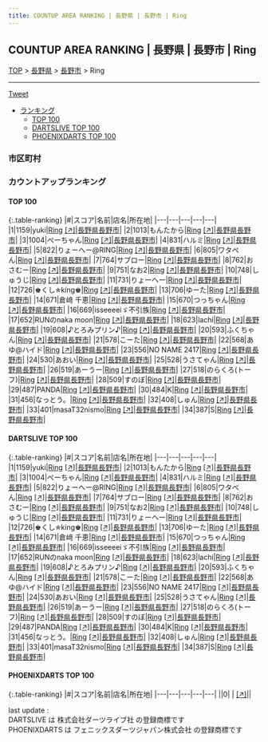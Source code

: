 ```yaml
---
title: COUNTUP AREA RANKING | 長野県 | 長野市 | Ring
---
```

## COUNTUP AREA RANKING | 長野県 | 長野市 | Ring

[TOP](/darts/rank/) > [長野県](/darts/rank/長野県/) > [長野市](/darts/rank/長野県/長野市/) > Ring

___

<a href="https://twitter.com/share?ref_src=twsrc%5Etfw" data-text="COUNTUP AREA RANKING | 長野県長野市Ring" class="twitter-share-button" data-hashtags="DARTSLIVE,PHOENIXDARTS,darts,ダーツ" data-show-count="false">Tweet</a>

* [ランキング](#カウントアップランキング)
    * [TOP 100](#top-100)
    * [DARTSLIVE TOP 100](#dartslive-top-100)
    * [PHOENIXDARTS TOP 100](#phoenixdarts-top-100)

### 市区町村

<ul>

</ul>

### カウントアップランキング

#### TOP 100



{:.table-ranking}
|#|スコア|名前|店名|所在地|
|---|---|---|---|---|
|1|1159|<span class="rank-name-dl">yuki</span>|<a href="/darts/rank/shops/0e0e75fe6fe351ebb21333aee1bd51e4.html">Ring</a> <a href="https://search.dartslive.com/jp/shop/0e0e75fe6fe351ebb21333aee1bd51e4">[↗]</a>|<a href="/darts/rank/長野県/長野市">長野県長野市</a>|
|2|1013|<span class="rank-name-dl">もんたから</span>|<a href="/darts/rank/shops/0e0e75fe6fe351ebb21333aee1bd51e4.html">Ring</a> <a href="https://search.dartslive.com/jp/shop/0e0e75fe6fe351ebb21333aee1bd51e4">[↗]</a>|<a href="/darts/rank/長野県/長野市">長野県長野市</a>|
|3|1004|<span class="rank-name-dl">ぺーちゃん</span>|<a href="/darts/rank/shops/0e0e75fe6fe351ebb21333aee1bd51e4.html">Ring</a> <a href="https://search.dartslive.com/jp/shop/0e0e75fe6fe351ebb21333aee1bd51e4">[↗]</a>|<a href="/darts/rank/長野県/長野市">長野県長野市</a>|
|4|831|<span class="rank-name-dl">ハルミ</span>|<a href="/darts/rank/shops/0e0e75fe6fe351ebb21333aee1bd51e4.html">Ring</a> <a href="https://search.dartslive.com/jp/shop/0e0e75fe6fe351ebb21333aee1bd51e4">[↗]</a>|<a href="/darts/rank/長野県/長野市">長野県長野市</a>|
|5|822|<span class="rank-name-dl">りょーへー@RING</span>|<a href="/darts/rank/shops/0e0e75fe6fe351ebb21333aee1bd51e4.html">Ring</a> <a href="https://search.dartslive.com/jp/shop/0e0e75fe6fe351ebb21333aee1bd51e4">[↗]</a>|<a href="/darts/rank/長野県/長野市">長野県長野市</a>|
|6|805|<span class="rank-name-dl">ワタぺん</span>|<a href="/darts/rank/shops/0e0e75fe6fe351ebb21333aee1bd51e4.html">Ring</a> <a href="https://search.dartslive.com/jp/shop/0e0e75fe6fe351ebb21333aee1bd51e4">[↗]</a>|<a href="/darts/rank/長野県/長野市">長野県長野市</a>|
|7|764|<span class="rank-name-dl">サブロー</span>|<a href="/darts/rank/shops/0e0e75fe6fe351ebb21333aee1bd51e4.html">Ring</a> <a href="https://search.dartslive.com/jp/shop/0e0e75fe6fe351ebb21333aee1bd51e4">[↗]</a>|<a href="/darts/rank/長野県/長野市">長野県長野市</a>|
|8|762|<span class="rank-name-dl">おさむー</span>|<a href="/darts/rank/shops/0e0e75fe6fe351ebb21333aee1bd51e4.html">Ring</a> <a href="https://search.dartslive.com/jp/shop/0e0e75fe6fe351ebb21333aee1bd51e4">[↗]</a>|<a href="/darts/rank/長野県/長野市">長野県長野市</a>|
|9|751|<span class="rank-name-dl">なお2</span>|<a href="/darts/rank/shops/0e0e75fe6fe351ebb21333aee1bd51e4.html">Ring</a> <a href="https://search.dartslive.com/jp/shop/0e0e75fe6fe351ebb21333aee1bd51e4">[↗]</a>|<a href="/darts/rank/長野県/長野市">長野県長野市</a>|
|10|748|<span class="rank-name-dl">しゅうじ</span>|<a href="/darts/rank/shops/0e0e75fe6fe351ebb21333aee1bd51e4.html">Ring</a> <a href="https://search.dartslive.com/jp/shop/0e0e75fe6fe351ebb21333aee1bd51e4">[↗]</a>|<a href="/darts/rank/長野県/長野市">長野県長野市</a>|
|11|731|<span class="rank-name-dl">りょーへー</span>|<a href="/darts/rank/shops/0e0e75fe6fe351ebb21333aee1bd51e4.html">Ring</a> <a href="https://search.dartslive.com/jp/shop/0e0e75fe6fe351ebb21333aee1bd51e4">[↗]</a>|<a href="/darts/rank/長野県/長野市">長野県長野市</a>|
|12|726|<span class="rank-name-dl">♚くし✯king♚</span>|<a href="/darts/rank/shops/0e0e75fe6fe351ebb21333aee1bd51e4.html">Ring</a> <a href="https://search.dartslive.com/jp/shop/0e0e75fe6fe351ebb21333aee1bd51e4">[↗]</a>|<a href="/darts/rank/長野県/長野市">長野県長野市</a>|
|13|706|<span class="rank-name-dl">ゆーた</span>|<a href="/darts/rank/shops/0e0e75fe6fe351ebb21333aee1bd51e4.html">Ring</a> <a href="https://search.dartslive.com/jp/shop/0e0e75fe6fe351ebb21333aee1bd51e4">[↗]</a>|<a href="/darts/rank/長野県/長野市">長野県長野市</a>|
|14|671|<span class="rank-name-dl">倉﨑 千恵</span>|<a href="/darts/rank/shops/0e0e75fe6fe351ebb21333aee1bd51e4.html">Ring</a> <a href="https://search.dartslive.com/jp/shop/0e0e75fe6fe351ebb21333aee1bd51e4">[↗]</a>|<a href="/darts/rank/長野県/長野市">長野県長野市</a>|
|15|670|<span class="rank-name-dl">つっちゃん</span>|<a href="/darts/rank/shops/0e0e75fe6fe351ebb21333aee1bd51e4.html">Ring</a> <a href="https://search.dartslive.com/jp/shop/0e0e75fe6fe351ebb21333aee1bd51e4">[↗]</a>|<a href="/darts/rank/長野県/長野市">長野県長野市</a>|
|16|669|<span class="rank-name-dl">isseeeeiゞ不引族</span>|<a href="/darts/rank/shops/0e0e75fe6fe351ebb21333aee1bd51e4.html">Ring</a> <a href="https://search.dartslive.com/jp/shop/0e0e75fe6fe351ebb21333aee1bd51e4">[↗]</a>|<a href="/darts/rank/長野県/長野市">長野県長野市</a>|
|17|652|<span class="rank-name-dl">RUNのnaka moon</span>|<a href="/darts/rank/shops/0e0e75fe6fe351ebb21333aee1bd51e4.html">Ring</a> <a href="https://search.dartslive.com/jp/shop/0e0e75fe6fe351ebb21333aee1bd51e4">[↗]</a>|<a href="/darts/rank/長野県/長野市">長野県長野市</a>|
|18|623|<span class="rank-name-dl">lachi</span>|<a href="/darts/rank/shops/0e0e75fe6fe351ebb21333aee1bd51e4.html">Ring</a> <a href="https://search.dartslive.com/jp/shop/0e0e75fe6fe351ebb21333aee1bd51e4">[↗]</a>|<a href="/darts/rank/長野県/長野市">長野県長野市</a>|
|19|608|<span class="rank-name-dl">♪とろみプリン♪</span>|<a href="/darts/rank/shops/0e0e75fe6fe351ebb21333aee1bd51e4.html">Ring</a> <a href="https://search.dartslive.com/jp/shop/0e0e75fe6fe351ebb21333aee1bd51e4">[↗]</a>|<a href="/darts/rank/長野県/長野市">長野県長野市</a>|
|20|593|<span class="rank-name-dl">ふくちゃん</span>|<a href="/darts/rank/shops/0e0e75fe6fe351ebb21333aee1bd51e4.html">Ring</a> <a href="https://search.dartslive.com/jp/shop/0e0e75fe6fe351ebb21333aee1bd51e4">[↗]</a>|<a href="/darts/rank/長野県/長野市">長野県長野市</a>|
|21|578|<span class="rank-name-dl">こーた</span>|<a href="/darts/rank/shops/0e0e75fe6fe351ebb21333aee1bd51e4.html">Ring</a> <a href="https://search.dartslive.com/jp/shop/0e0e75fe6fe351ebb21333aee1bd51e4">[↗]</a>|<a href="/darts/rank/長野県/長野市">長野県長野市</a>|
|22|568|<span class="rank-name-dl">あゆ@ハイド</span>|<a href="/darts/rank/shops/0e0e75fe6fe351ebb21333aee1bd51e4.html">Ring</a> <a href="https://search.dartslive.com/jp/shop/0e0e75fe6fe351ebb21333aee1bd51e4">[↗]</a>|<a href="/darts/rank/長野県/長野市">長野県長野市</a>|
|23|556|<span class="rank-name-dl">NO NAME 2417</span>|<a href="/darts/rank/shops/0e0e75fe6fe351ebb21333aee1bd51e4.html">Ring</a> <a href="https://search.dartslive.com/jp/shop/0e0e75fe6fe351ebb21333aee1bd51e4">[↗]</a>|<a href="/darts/rank/長野県/長野市">長野県長野市</a>|
|24|530|<span class="rank-name-dl">あおい</span>|<a href="/darts/rank/shops/0e0e75fe6fe351ebb21333aee1bd51e4.html">Ring</a> <a href="https://search.dartslive.com/jp/shop/0e0e75fe6fe351ebb21333aee1bd51e4">[↗]</a>|<a href="/darts/rank/長野県/長野市">長野県長野市</a>|
|25|528|<span class="rank-name-dl">うさてゃん</span>|<a href="/darts/rank/shops/0e0e75fe6fe351ebb21333aee1bd51e4.html">Ring</a> <a href="https://search.dartslive.com/jp/shop/0e0e75fe6fe351ebb21333aee1bd51e4">[↗]</a>|<a href="/darts/rank/長野県/長野市">長野県長野市</a>|
|26|519|<span class="rank-name-dl">あーうー</span>|<a href="/darts/rank/shops/0e0e75fe6fe351ebb21333aee1bd51e4.html">Ring</a> <a href="https://search.dartslive.com/jp/shop/0e0e75fe6fe351ebb21333aee1bd51e4">[↗]</a>|<a href="/darts/rank/長野県/長野市">長野県長野市</a>|
|27|518|<span class="rank-name-dl">のらくろ(トーフ)</span>|<a href="/darts/rank/shops/0e0e75fe6fe351ebb21333aee1bd51e4.html">Ring</a> <a href="https://search.dartslive.com/jp/shop/0e0e75fe6fe351ebb21333aee1bd51e4">[↗]</a>|<a href="/darts/rank/長野県/長野市">長野県長野市</a>|
|28|509|<span class="rank-name-dl">すのぼ</span>|<a href="/darts/rank/shops/0e0e75fe6fe351ebb21333aee1bd51e4.html">Ring</a> <a href="https://search.dartslive.com/jp/shop/0e0e75fe6fe351ebb21333aee1bd51e4">[↗]</a>|<a href="/darts/rank/長野県/長野市">長野県長野市</a>|
|29|487|<span class="rank-name-dl">PANDA</span>|<a href="/darts/rank/shops/0e0e75fe6fe351ebb21333aee1bd51e4.html">Ring</a> <a href="https://search.dartslive.com/jp/shop/0e0e75fe6fe351ebb21333aee1bd51e4">[↗]</a>|<a href="/darts/rank/長野県/長野市">長野県長野市</a>|
|30|484|<span class="rank-name-dl">K</span>|<a href="/darts/rank/shops/0e0e75fe6fe351ebb21333aee1bd51e4.html">Ring</a> <a href="https://search.dartslive.com/jp/shop/0e0e75fe6fe351ebb21333aee1bd51e4">[↗]</a>|<a href="/darts/rank/長野県/長野市">長野県長野市</a>|
|31|456|<span class="rank-name-dl">なっとう。</span>|<a href="/darts/rank/shops/0e0e75fe6fe351ebb21333aee1bd51e4.html">Ring</a> <a href="https://search.dartslive.com/jp/shop/0e0e75fe6fe351ebb21333aee1bd51e4">[↗]</a>|<a href="/darts/rank/長野県/長野市">長野県長野市</a>|
|32|408|<span class="rank-name-dl">しゅん</span>|<a href="/darts/rank/shops/0e0e75fe6fe351ebb21333aee1bd51e4.html">Ring</a> <a href="https://search.dartslive.com/jp/shop/0e0e75fe6fe351ebb21333aee1bd51e4">[↗]</a>|<a href="/darts/rank/長野県/長野市">長野県長野市</a>|
|33|401|<span class="rank-name-dl">masaT32nismo</span>|<a href="/darts/rank/shops/0e0e75fe6fe351ebb21333aee1bd51e4.html">Ring</a> <a href="https://search.dartslive.com/jp/shop/0e0e75fe6fe351ebb21333aee1bd51e4">[↗]</a>|<a href="/darts/rank/長野県/長野市">長野県長野市</a>|
|34|387|<span class="rank-name-dl">S</span>|<a href="/darts/rank/shops/0e0e75fe6fe351ebb21333aee1bd51e4.html">Ring</a> <a href="https://search.dartslive.com/jp/shop/0e0e75fe6fe351ebb21333aee1bd51e4">[↗]</a>|<a href="/darts/rank/長野県/長野市">長野県長野市</a>|


#### DARTSLIVE TOP 100



{:.table-ranking}
|#|スコア|名前|店名|所在地|
|---|---|---|---|---|
|1|1159|<span class="rank-name-dl">yuki</span>|<a href="/darts/rank/shops/0e0e75fe6fe351ebb21333aee1bd51e4.html">Ring</a> <a href="https://search.dartslive.com/jp/shop/0e0e75fe6fe351ebb21333aee1bd51e4">[↗]</a>|<a href="/darts/rank/長野県/長野市">長野県長野市</a>|
|2|1013|<span class="rank-name-dl">もんたから</span>|<a href="/darts/rank/shops/0e0e75fe6fe351ebb21333aee1bd51e4.html">Ring</a> <a href="https://search.dartslive.com/jp/shop/0e0e75fe6fe351ebb21333aee1bd51e4">[↗]</a>|<a href="/darts/rank/長野県/長野市">長野県長野市</a>|
|3|1004|<span class="rank-name-dl">ぺーちゃん</span>|<a href="/darts/rank/shops/0e0e75fe6fe351ebb21333aee1bd51e4.html">Ring</a> <a href="https://search.dartslive.com/jp/shop/0e0e75fe6fe351ebb21333aee1bd51e4">[↗]</a>|<a href="/darts/rank/長野県/長野市">長野県長野市</a>|
|4|831|<span class="rank-name-dl">ハルミ</span>|<a href="/darts/rank/shops/0e0e75fe6fe351ebb21333aee1bd51e4.html">Ring</a> <a href="https://search.dartslive.com/jp/shop/0e0e75fe6fe351ebb21333aee1bd51e4">[↗]</a>|<a href="/darts/rank/長野県/長野市">長野県長野市</a>|
|5|822|<span class="rank-name-dl">りょーへー@RING</span>|<a href="/darts/rank/shops/0e0e75fe6fe351ebb21333aee1bd51e4.html">Ring</a> <a href="https://search.dartslive.com/jp/shop/0e0e75fe6fe351ebb21333aee1bd51e4">[↗]</a>|<a href="/darts/rank/長野県/長野市">長野県長野市</a>|
|6|805|<span class="rank-name-dl">ワタぺん</span>|<a href="/darts/rank/shops/0e0e75fe6fe351ebb21333aee1bd51e4.html">Ring</a> <a href="https://search.dartslive.com/jp/shop/0e0e75fe6fe351ebb21333aee1bd51e4">[↗]</a>|<a href="/darts/rank/長野県/長野市">長野県長野市</a>|
|7|764|<span class="rank-name-dl">サブロー</span>|<a href="/darts/rank/shops/0e0e75fe6fe351ebb21333aee1bd51e4.html">Ring</a> <a href="https://search.dartslive.com/jp/shop/0e0e75fe6fe351ebb21333aee1bd51e4">[↗]</a>|<a href="/darts/rank/長野県/長野市">長野県長野市</a>|
|8|762|<span class="rank-name-dl">おさむー</span>|<a href="/darts/rank/shops/0e0e75fe6fe351ebb21333aee1bd51e4.html">Ring</a> <a href="https://search.dartslive.com/jp/shop/0e0e75fe6fe351ebb21333aee1bd51e4">[↗]</a>|<a href="/darts/rank/長野県/長野市">長野県長野市</a>|
|9|751|<span class="rank-name-dl">なお2</span>|<a href="/darts/rank/shops/0e0e75fe6fe351ebb21333aee1bd51e4.html">Ring</a> <a href="https://search.dartslive.com/jp/shop/0e0e75fe6fe351ebb21333aee1bd51e4">[↗]</a>|<a href="/darts/rank/長野県/長野市">長野県長野市</a>|
|10|748|<span class="rank-name-dl">しゅうじ</span>|<a href="/darts/rank/shops/0e0e75fe6fe351ebb21333aee1bd51e4.html">Ring</a> <a href="https://search.dartslive.com/jp/shop/0e0e75fe6fe351ebb21333aee1bd51e4">[↗]</a>|<a href="/darts/rank/長野県/長野市">長野県長野市</a>|
|11|731|<span class="rank-name-dl">りょーへー</span>|<a href="/darts/rank/shops/0e0e75fe6fe351ebb21333aee1bd51e4.html">Ring</a> <a href="https://search.dartslive.com/jp/shop/0e0e75fe6fe351ebb21333aee1bd51e4">[↗]</a>|<a href="/darts/rank/長野県/長野市">長野県長野市</a>|
|12|726|<span class="rank-name-dl">♚くし✯king♚</span>|<a href="/darts/rank/shops/0e0e75fe6fe351ebb21333aee1bd51e4.html">Ring</a> <a href="https://search.dartslive.com/jp/shop/0e0e75fe6fe351ebb21333aee1bd51e4">[↗]</a>|<a href="/darts/rank/長野県/長野市">長野県長野市</a>|
|13|706|<span class="rank-name-dl">ゆーた</span>|<a href="/darts/rank/shops/0e0e75fe6fe351ebb21333aee1bd51e4.html">Ring</a> <a href="https://search.dartslive.com/jp/shop/0e0e75fe6fe351ebb21333aee1bd51e4">[↗]</a>|<a href="/darts/rank/長野県/長野市">長野県長野市</a>|
|14|671|<span class="rank-name-dl">倉﨑 千恵</span>|<a href="/darts/rank/shops/0e0e75fe6fe351ebb21333aee1bd51e4.html">Ring</a> <a href="https://search.dartslive.com/jp/shop/0e0e75fe6fe351ebb21333aee1bd51e4">[↗]</a>|<a href="/darts/rank/長野県/長野市">長野県長野市</a>|
|15|670|<span class="rank-name-dl">つっちゃん</span>|<a href="/darts/rank/shops/0e0e75fe6fe351ebb21333aee1bd51e4.html">Ring</a> <a href="https://search.dartslive.com/jp/shop/0e0e75fe6fe351ebb21333aee1bd51e4">[↗]</a>|<a href="/darts/rank/長野県/長野市">長野県長野市</a>|
|16|669|<span class="rank-name-dl">isseeeeiゞ不引族</span>|<a href="/darts/rank/shops/0e0e75fe6fe351ebb21333aee1bd51e4.html">Ring</a> <a href="https://search.dartslive.com/jp/shop/0e0e75fe6fe351ebb21333aee1bd51e4">[↗]</a>|<a href="/darts/rank/長野県/長野市">長野県長野市</a>|
|17|652|<span class="rank-name-dl">RUNのnaka moon</span>|<a href="/darts/rank/shops/0e0e75fe6fe351ebb21333aee1bd51e4.html">Ring</a> <a href="https://search.dartslive.com/jp/shop/0e0e75fe6fe351ebb21333aee1bd51e4">[↗]</a>|<a href="/darts/rank/長野県/長野市">長野県長野市</a>|
|18|623|<span class="rank-name-dl">lachi</span>|<a href="/darts/rank/shops/0e0e75fe6fe351ebb21333aee1bd51e4.html">Ring</a> <a href="https://search.dartslive.com/jp/shop/0e0e75fe6fe351ebb21333aee1bd51e4">[↗]</a>|<a href="/darts/rank/長野県/長野市">長野県長野市</a>|
|19|608|<span class="rank-name-dl">♪とろみプリン♪</span>|<a href="/darts/rank/shops/0e0e75fe6fe351ebb21333aee1bd51e4.html">Ring</a> <a href="https://search.dartslive.com/jp/shop/0e0e75fe6fe351ebb21333aee1bd51e4">[↗]</a>|<a href="/darts/rank/長野県/長野市">長野県長野市</a>|
|20|593|<span class="rank-name-dl">ふくちゃん</span>|<a href="/darts/rank/shops/0e0e75fe6fe351ebb21333aee1bd51e4.html">Ring</a> <a href="https://search.dartslive.com/jp/shop/0e0e75fe6fe351ebb21333aee1bd51e4">[↗]</a>|<a href="/darts/rank/長野県/長野市">長野県長野市</a>|
|21|578|<span class="rank-name-dl">こーた</span>|<a href="/darts/rank/shops/0e0e75fe6fe351ebb21333aee1bd51e4.html">Ring</a> <a href="https://search.dartslive.com/jp/shop/0e0e75fe6fe351ebb21333aee1bd51e4">[↗]</a>|<a href="/darts/rank/長野県/長野市">長野県長野市</a>|
|22|568|<span class="rank-name-dl">あゆ@ハイド</span>|<a href="/darts/rank/shops/0e0e75fe6fe351ebb21333aee1bd51e4.html">Ring</a> <a href="https://search.dartslive.com/jp/shop/0e0e75fe6fe351ebb21333aee1bd51e4">[↗]</a>|<a href="/darts/rank/長野県/長野市">長野県長野市</a>|
|23|556|<span class="rank-name-dl">NO NAME 2417</span>|<a href="/darts/rank/shops/0e0e75fe6fe351ebb21333aee1bd51e4.html">Ring</a> <a href="https://search.dartslive.com/jp/shop/0e0e75fe6fe351ebb21333aee1bd51e4">[↗]</a>|<a href="/darts/rank/長野県/長野市">長野県長野市</a>|
|24|530|<span class="rank-name-dl">あおい</span>|<a href="/darts/rank/shops/0e0e75fe6fe351ebb21333aee1bd51e4.html">Ring</a> <a href="https://search.dartslive.com/jp/shop/0e0e75fe6fe351ebb21333aee1bd51e4">[↗]</a>|<a href="/darts/rank/長野県/長野市">長野県長野市</a>|
|25|528|<span class="rank-name-dl">うさてゃん</span>|<a href="/darts/rank/shops/0e0e75fe6fe351ebb21333aee1bd51e4.html">Ring</a> <a href="https://search.dartslive.com/jp/shop/0e0e75fe6fe351ebb21333aee1bd51e4">[↗]</a>|<a href="/darts/rank/長野県/長野市">長野県長野市</a>|
|26|519|<span class="rank-name-dl">あーうー</span>|<a href="/darts/rank/shops/0e0e75fe6fe351ebb21333aee1bd51e4.html">Ring</a> <a href="https://search.dartslive.com/jp/shop/0e0e75fe6fe351ebb21333aee1bd51e4">[↗]</a>|<a href="/darts/rank/長野県/長野市">長野県長野市</a>|
|27|518|<span class="rank-name-dl">のらくろ(トーフ)</span>|<a href="/darts/rank/shops/0e0e75fe6fe351ebb21333aee1bd51e4.html">Ring</a> <a href="https://search.dartslive.com/jp/shop/0e0e75fe6fe351ebb21333aee1bd51e4">[↗]</a>|<a href="/darts/rank/長野県/長野市">長野県長野市</a>|
|28|509|<span class="rank-name-dl">すのぼ</span>|<a href="/darts/rank/shops/0e0e75fe6fe351ebb21333aee1bd51e4.html">Ring</a> <a href="https://search.dartslive.com/jp/shop/0e0e75fe6fe351ebb21333aee1bd51e4">[↗]</a>|<a href="/darts/rank/長野県/長野市">長野県長野市</a>|
|29|487|<span class="rank-name-dl">PANDA</span>|<a href="/darts/rank/shops/0e0e75fe6fe351ebb21333aee1bd51e4.html">Ring</a> <a href="https://search.dartslive.com/jp/shop/0e0e75fe6fe351ebb21333aee1bd51e4">[↗]</a>|<a href="/darts/rank/長野県/長野市">長野県長野市</a>|
|30|484|<span class="rank-name-dl">K</span>|<a href="/darts/rank/shops/0e0e75fe6fe351ebb21333aee1bd51e4.html">Ring</a> <a href="https://search.dartslive.com/jp/shop/0e0e75fe6fe351ebb21333aee1bd51e4">[↗]</a>|<a href="/darts/rank/長野県/長野市">長野県長野市</a>|
|31|456|<span class="rank-name-dl">なっとう。</span>|<a href="/darts/rank/shops/0e0e75fe6fe351ebb21333aee1bd51e4.html">Ring</a> <a href="https://search.dartslive.com/jp/shop/0e0e75fe6fe351ebb21333aee1bd51e4">[↗]</a>|<a href="/darts/rank/長野県/長野市">長野県長野市</a>|
|32|408|<span class="rank-name-dl">しゅん</span>|<a href="/darts/rank/shops/0e0e75fe6fe351ebb21333aee1bd51e4.html">Ring</a> <a href="https://search.dartslive.com/jp/shop/0e0e75fe6fe351ebb21333aee1bd51e4">[↗]</a>|<a href="/darts/rank/長野県/長野市">長野県長野市</a>|
|33|401|<span class="rank-name-dl">masaT32nismo</span>|<a href="/darts/rank/shops/0e0e75fe6fe351ebb21333aee1bd51e4.html">Ring</a> <a href="https://search.dartslive.com/jp/shop/0e0e75fe6fe351ebb21333aee1bd51e4">[↗]</a>|<a href="/darts/rank/長野県/長野市">長野県長野市</a>|
|34|387|<span class="rank-name-dl">S</span>|<a href="/darts/rank/shops/0e0e75fe6fe351ebb21333aee1bd51e4.html">Ring</a> <a href="https://search.dartslive.com/jp/shop/0e0e75fe6fe351ebb21333aee1bd51e4">[↗]</a>|<a href="/darts/rank/長野県/長野市">長野県長野市</a>|


#### PHOENIXDARTS TOP 100



{:.table-ranking}
|#|スコア|名前|店名|所在地|
|---|---|---|---|---|
||0|<span class="rank-name-dl"> </span>|<a href="/darts/rank/shops/.html"></a> <a href="">[↗]</a>|<a href="/darts/rank//"></a>|


<div class="footer border-top border-gray-light mt-5 pt-3 text-right text-gray">
    last update : <span style="font-weight: italic" id="foot_last_modified"></span><br />
    DARTSLIVE は 株式会社ダーツライブ社 の登録商標です<br />
    PHOENIXDARTS は フェニックスダーツジャパン株式会社 の登録商標です<br />
</div>

<script src="https://cdnjs.cloudflare.com/ajax/libs/jquery.tablesorter/2.31.3/js/jquery.tablesorter.min.js" integrity="sha512-qzgd5cYSZcosqpzpn7zF2ZId8f/8CHmFKZ8j7mU4OUXTNRd5g+ZHBPsgKEwoqxCtdQvExE5LprwwPAgoicguNg==" crossorigin="anonymous" referrerpolicy="no-referrer"></script>
<link rel="stylesheet" href="https://cdnjs.cloudflare.com/ajax/libs/jquery.tablesorter/2.31.3/css/theme.default.min.css" integrity="sha512-wghhOJkjQX0Lh3NSWvNKeZ0ZpNn+SPVXX1Qyc9OCaogADktxrBiBdKGDoqVUOyhStvMBmJQ8ZdMHiR3wuEq8+w==" crossorigin="anonymous" referrerpolicy="no-referrer" />
<script>
$(function() {
    $(".table-ranking").tablesorter({sortList:[[0, 0]]});
    $("#foot_last_modified").text(formatDate(new Date(document.lastModified), 'yyyy-MM-dd HH:mm:ss'));
});
</script>

<script async src="https://platform.twitter.com/widgets.js" charset="utf-8"></script>